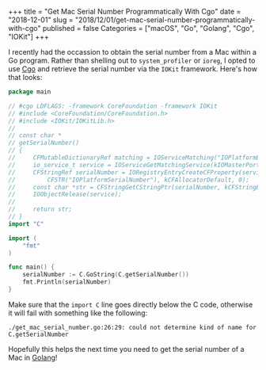 +++
title = "Get Mac Serial Number Programmatically With Cgo"
date = "2018-12-01"
slug = "2018/12/01/get-mac-serial-number-programmatically-with-cgo"
published = false
Categories = ["macOS", "Go", "Golang", "Cgo", "IOKit"]
+++

I recently had the occassion to obtain the serial number from a Mac within a Go program. Rather than shelling out to `system_profiler` or `ioreg`, I opted to use [Cgo][1] and retrieve the serial number via the `IOKit` framework. Here's how that looks:

``` go
package main

// #cgo LDFLAGS: -framework CoreFoundation -framework IOKit
// #include <CoreFoundation/CoreFoundation.h>
// #include <IOKit/IOKitLib.h>
//
// const char *
// getSerialNumber()
// {
//     CFMutableDictionaryRef matching = IOServiceMatching("IOPlatformExpertDevice");
//     io_service_t service = IOServiceGetMatchingService(kIOMasterPortDefault, matching);
//     CFStringRef serialNumber = IORegistryEntryCreateCFProperty(service,
//         CFSTR("IOPlatformSerialNumber"), kCFAllocatorDefault, 0);
//     const char *str = CFStringGetCStringPtr(serialNumber, kCFStringEncodingUTF8);
//     IOObjectRelease(service);
//
//     return str;
// }
import "C"

import (
	"fmt"
)

func main() {
	serialNumber := C.GoString(C.getSerialNumber())
	fmt.Println(serialNumber)
}
```

Make sure that the `import C` line goes directly below the C code, otherwise it will fail with something like the following:

```
./get_mac_serial_number.go:26:29: could not determine kind of name for C.getSerialNumber
```

Hopefully this helps the next time you need to get the serial number of a Mac in [Golang][2]!

[1]: https://blog.golang.org/c-go-cgo
[2]: https://golang.org/
